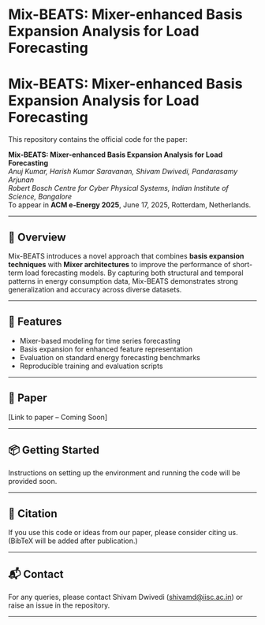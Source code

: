 # Mix-BEATS: Mixer-enhanced Basis Expansion Analysis for Load Forecasting

# Mix-BEATS: Mixer-enhanced Basis Expansion Analysis for Load Forecasting

This repository contains the official code for the paper:

**Mix-BEATS: Mixer-enhanced Basis Expansion Analysis for Load Forecasting**  
*Anuj Kumar, Harish Kumar Saravanan, Shivam Dwivedi, Pandarasamy Arjunan*  
*Robert Bosch Centre for Cyber Physical Systems, Indian Institute of Science, Bangalore*  
To appear in **ACM e-Energy 2025**, June 17, 2025, Rotterdam, Netherlands.

---

## 🧠 Overview

Mix-BEATS introduces a novel approach that combines **basis expansion techniques** with **Mixer architectures** to improve the performance of short-term load forecasting models. By capturing both structural and temporal patterns in energy consumption data, Mix-BEATS demonstrates strong generalization and accuracy across diverse datasets.

---

## 🔬 Features

- Mixer-based modeling for time series forecasting
- Basis expansion for enhanced feature representation
- Evaluation on standard energy forecasting benchmarks
- Reproducible training and evaluation scripts

---

## 📄 Paper

[Link to paper – Coming Soon]

---

## 📦 Getting Started

Instructions on setting up the environment and running the code will be provided soon.

---

## 📣 Citation

If you use this code or ideas from our paper, please consider citing us. (BibTeX will be added after publication.)

---

## 📬 Contact

For any queries, please contact Shivam Dwivedi (shivamd@iisc.ac.in) or raise an issue in the repository.

---

